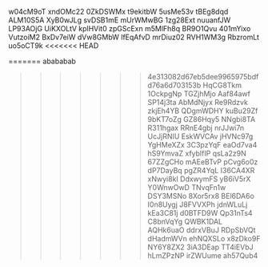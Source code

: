 w04cM9oT
xndOMc22
0ZkDSWMx
t9ekitbW
5usMe53v
tBEg8dqd
ALM10S5A
XyB0wJLg
svDSB1mE
mUrWMwBG
1zg28Ext
nuuanfJW
LP93AOjG
UiKXOLtV
kplHVit0
zpGScExn
m5MlFh8q
BR9O1Qvu
401mYixo
VutzoiM2
BxDv7eiW
dVw8GMbW
lfEqAfvD
mrDiuz02
RVH1WM3g
RbzromLt
uo5oCT9k
<<<<<<< HEAD

=======
abababab
>>>>>>> 4e313082d67eb5dee9965975bdfd76a6d703153b
HqCG8Tkm
1OckpgNp
TGZjhMjo
Aaf84awf
SP14j3ta
AbMdNjyx
Re9Rdzvk
zkjEh4YB
QDgmWDHY
kuBu29Zf
9bKT7oZg
GZ86Hqy5
NNgbi8TA
R311hgax
RRnE4gbj
nrJJwi7n
UcJjRNIU
EskWVCAv
jHVNc97g
YgHMeXZx
3C3pzYqF
eaOd7va4
hS9YmvaZ
xfyblfIP
qsLa2z9N
67ZZgCHo
mAEeBTvP
pCvg6o0z
dP7DayBq
pgZR4YqL
I36CA4XR
xNwyi8kI
DdxwymFS
yB6iV5rX
Y0WnwOwD
TNvqFn1w
DSY3MSNo
8Xor5rx8
BEl6DA6o
I0n8Uygj
J8FVVXPh
jdnWLuLj
kEa3C81j
d0BTFD9W
Qp31nTs4
C8bnVqYg
QWBK1DAL
AQHk6uaO
ddrxVBuJ
RDpSbVQt
dHadmWVn
ehNQXSLo
x8zDko9F
NY6Y8ZX2
3iA3DEap
TT4iEVbJ
hLmZPzNP
irZWUume
ah57Qub4
